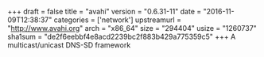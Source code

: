 +++
draft = false
title = "avahi"
version = "0.6.31-11"
date = "2016-11-09T12:38:37"
categories = ['network']
upstreamurl = "http://www.avahi.org"
arch = "x86_64"
size = "294404"
usize = "1260737"
sha1sum = "de2f6eebbf4e8acd2239bc2f883b429a775359c5"
+++
A multicast/unicast DNS-SD framework